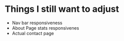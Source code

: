 # Things I still want to adjust
- Nav bar responsiveness
- About Page stats responsivenes
- Actual contact page